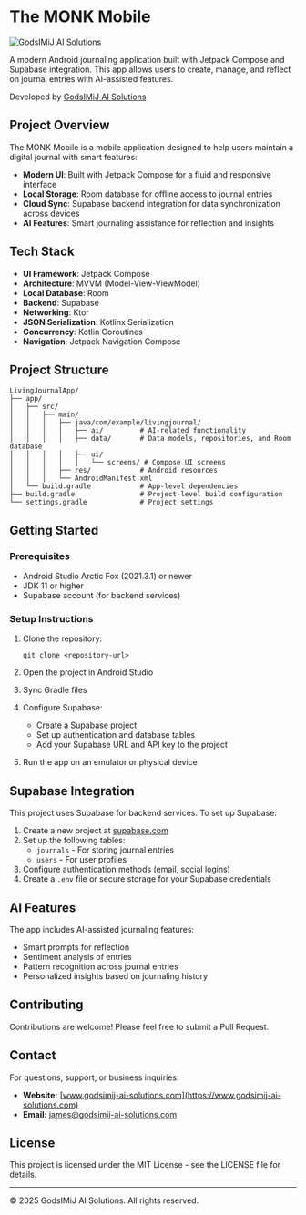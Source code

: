 # The MONK Mobile

![GodsIMiJ AI Solutions](https://www.godsimij-ai-solutions.com/logo.png)

A modern Android journaling application built with Jetpack Compose and Supabase integration. This app allows users to create, manage, and reflect on journal entries with AI-assisted features.

Developed by [GodsIMiJ AI Solutions](https://www.godsimij-ai-solutions.com)

## Project Overview

The MONK Mobile is a mobile application designed to help users maintain a digital journal with smart features:

- **Modern UI**: Built with Jetpack Compose for a fluid and responsive interface
- **Local Storage**: Room database for offline access to journal entries
- **Cloud Sync**: Supabase backend integration for data synchronization across devices
- **AI Features**: Smart journaling assistance for reflection and insights

## Tech Stack

- **UI Framework**: Jetpack Compose
- **Architecture**: MVVM (Model-View-ViewModel)
- **Local Database**: Room
- **Backend**: Supabase
- **Networking**: Ktor
- **JSON Serialization**: Kotlinx Serialization
- **Concurrency**: Kotlin Coroutines
- **Navigation**: Jetpack Navigation Compose

## Project Structure

```
LivingJournalApp/
├── app/
│   ├── src/
│   │   ├── main/
│   │   │   ├── java/com/example/livingjournal/
│   │   │   │   ├── ai/         # AI-related functionality
│   │   │   │   ├── data/       # Data models, repositories, and Room database
│   │   │   │   ├── ui/
│   │   │   │   │   └── screens/ # Compose UI screens
│   │   │   ├── res/            # Android resources
│   │   │   └── AndroidManifest.xml
│   └── build.gradle            # App-level dependencies
├── build.gradle                # Project-level build configuration
└── settings.gradle             # Project settings
```

## Getting Started

### Prerequisites

- Android Studio Arctic Fox (2021.3.1) or newer
- JDK 11 or higher
- Supabase account (for backend services)

### Setup Instructions

1. Clone the repository:
   ```
   git clone <repository-url>
   ```

2. Open the project in Android Studio

3. Sync Gradle files

4. Configure Supabase:
   - Create a Supabase project
   - Set up authentication and database tables
   - Add your Supabase URL and API key to the project

5. Run the app on an emulator or physical device

## Supabase Integration

This project uses Supabase for backend services. To set up Supabase:

1. Create a new project at [supabase.com](https://supabase.com)
2. Set up the following tables:
   - `journals` - For storing journal entries
   - `users` - For user profiles
3. Configure authentication methods (email, social logins)
4. Create a `.env` file or secure storage for your Supabase credentials

## AI Features

The app includes AI-assisted journaling features:

- Smart prompts for reflection
- Sentiment analysis of entries
- Pattern recognition across journal entries
- Personalized insights based on journaling history

## Contributing

Contributions are welcome! Please feel free to submit a Pull Request.

## Contact

For questions, support, or business inquiries:

- **Website:** [www.godsimij-ai-solutions.com](https://www.godsimij-ai-solutions.com)
- **Email:** [james@godsimij-ai-solutions.com](mailto:james@godsimij-ai-solutions.com)

## License

This project is licensed under the MIT License - see the LICENSE file for details.

---

© 2025 GodsIMiJ AI Solutions. All rights reserved.

